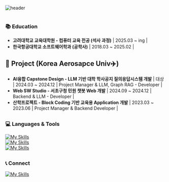 
![header](https://capsule-render.vercel.app/api?type=waving&&&&color=auto&height=300&section=header&text=Welcome~&fontSize=150&animation=fadeIn&fontAlignY=30&desc=hanhyuk's%20GitHub%20Profile&descAlignY=51&descAlign=70)

# <h3><b> :books: Education </b></h3>
- **고려대학교 교육대학원 - 컴퓨터 교육 전공 (석사 과정)** | 2025.03 ~ ing |
- **한국항공대학교 소프트웨어학과 (공학사)** | 2018.03 ~ 2025.02 |

## 🔖 Project (Korea Aerosapce Univ✈️)
- **AI융합 Capstone Design - LLM 기반 대학 학사공지 질의응답시스템 개발** | 대상 | 2024.03 ~ 2024.12 | Project Manager & LLM, Graph RAG - Developer |
- **Web SW Studio - 서초구청 민원 챗봇 Web 개발** | 2024.09 ~ 2024.12 | Backend & LLM - Developer |
- **산학프로젝트 - Block Coding 기반 교육용 Application 개발** | 2023.03 ~ 2023.06 | Project Manager & Backend Developer |


##
### 💻 Languages & Tools

[![My Skills](https://skillicons.dev/icons?i=python,java,c,cpp,html,css,js,php)](https://skillicons.dev)
</br>
[![My Skills](https://skillicons.dev/icons?i=vscode,visualstudio,linux,eclipse,idea,anaconda,aws,docker,figma,mysql,flask)](https://skillicons.dev)
</br>
[![My Skills](https://skillicons.dev/icons?i=gcp,notion,discord)](https://skillicons.dev)

##
### 📞 Connect
[![My Skills](https://skillicons.dev/icons?i=gmail,instagram,github)](https://skillicons.dev)



